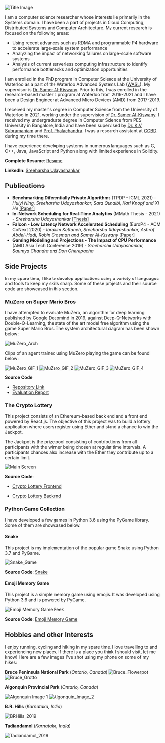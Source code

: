 ![Title Image](Title_Image.jpg)

I am a computer science researcher whose interests lie primarily in the Systems domain. I have been a part of projects in Cloud Computing, Distributed Systems and Computer Architecture. My current research is focused on the following areas:
  - Using recent advances such as RDMA and programmable P4 hardware to accelerate large-scale system performance
  - Analyzing the impact of networking failures on large-scale software systems
  - Analysis of current serverless computing infrastructure to identify performance bottlenecks and optimization opportunities

I am enrolled in the PhD program in Computer Science at the University of Waterloo as a part of the Waterloo Advanced Systems Lab ([WASL](https://wasl.uwaterloo.ca/)). My supervisor is [Dr. Samer Al-Kiswany](https://cs.uwaterloo.ca/~alkiswan/index.html). Prior to this, I was enrolled in the research-based master's program at Waterloo from 2019-2021 and I have been a Design Engineer at Advanced Micro Devices (AMD) from 2017-2019. 

I received my master's degree in Computer Science from the University of Waterloo in 2021, working under the supervision of  [Dr. Samer Al-Kiswany](https://cs.uwaterloo.ca/~alkiswan/index.html). I received my undergraduate degree in Computer Science from PES University in Bangalore, India and have been supervised by [Dr. K.V Subramaniam](https://faculty.pes.edu/p10213) and [Prof. Phalachandra](https://faculty.pes.edu/p10024). I was a research assistant at [CCBD](http://research.pes.edu/cloud-computing-big-data/) during my time there.

I have experience developing systems in numerous languages such as C, C++, Java, JavaScript and Python along with limited experience in Solidity.

**Complete Resume**: [Resume](https://sreeharshau.github.io/Sreeharsha_Resume.pdf)

**LinkedIn**: [Sreeharsha Udayashankar](https://www.linkedin.com/in/sreeharshau/)

## Publications

- **Benchmarking Diferentially Private Algorithms** (TPDP - ICML 2021) - _Huiyi Ning, Sreeharsha Udayashankar, Sara Qunaibi, Karl Knopf and Xi He_ [[Paper]](https://tpdp.journalprivacyconfidentiality.org/2021/papers/NingUQKH21.pdf)
- **In-Network Scheduling for Real-Time Analytics** (MMath Thesis - 2021) - _Sreeharsha Udayashankar_ [[Thesis]](https://uwspace.uwaterloo.ca/handle/10012/16922)
- **Falcon - Low Latency Network Accelerated Scheduling** (EuroP4 - ACM CoNext 2020) - _Ibrahim Kettaneh, Sreeharsha Udayashankar, Ashraf Abdel-Hadi, Robin Grosman and Samer Al-Kiswany_ [[Paper]](https://dl.acm.org/doi/10.1145/3426744.3431322)
- **Gaming Modeling and Projections - The Impact of CPU Performance** (AMD Asia Tech Conference 2019) - _Sreeharsha Udayashankar, Saumya Chandra and Don Cherepacha_

## Side Projects

In my spare time, I like to develop applications using a variety of languages and tools to keep my skills sharp. Some of these projects and their source code are showcased in this section.

### MuZero on Super Mario Bros

I have attempted to evaluate MuZero, an algorithm for deep learning published by Google Deepmind in 2019, against Deep-Q-Networks with Double-Q-Learning, the state of the art model free algorithm using the game Super Mario Bros. The system architectural diagram has been shown below:

![MuZero_Arch](MuZero_Architecture.jpg)


Clips of an agent trained using MuZero playing the game can be found below:

![MuZero_GIF_1](MuZero_Mario_GIF_1.gif) ![MuZero_GIF_2](MuZero_Mario_GIF_2.gif) ![MuZero_GIF_3](MuZero_Mario_GIF_3.gif) ![MuZero_GIF_4](MuZero_Mario_GIF_4.gif)

**Source Code**

- [Repository Link](https://github.com/sreeharshau/muzero-super-mario-bros)
- [Evaluation Report](https://github.com/sreeharshau/muzero-super-mario-bros/blob/main/Evaluating_MuZero_Super_Mario_Bros.pdf)

### The Crypto Lottery

This project consists of an Ethereum-based back end and a front end powered by React.js. The objective of this project was to build a lottery application where users register using Ether and stand a chance to win the Jackpot. 

The Jackpot is the prize pool consisting of contributions from all participants with the winner being chosen at regular time intervals. A participants chances also increase with the Ether they contribute up to a certain limit.

![Main Screen](LotteryApplication_InformationScreen.png)

**Source Code**:

- [Crypto Lottery Frontend](https://github.com/sreeharshau/EthereumLotteryApplication_ReactUI)

- [Crypto Lottery Backend](https://github.com/sreeharshau/EthereumLottery_SmartContract)


### Python Game Collection

I have developed a few games in Python 3.6 using the PyGame library. Some of them are showcased below.

#### Snake
This project is my implementation of the popular game Snake using Python 3.7 and PyGame.

![Snake_Game](Snake_TitleImage.jpg)

**Source Code**: 
[Snake](https://github.com/sreeharshau/snake-python)


#### Emoji Memory Game
This project is a simple memory game using emojis. It was developed using Python 3.6 and is powered by PyGame.

![Emoji Memory Game Peek](MemoryGame_CardsActive.png)

**Source Code**: 
[Emoji Memory Game](https://github.com/sreeharshau/memory-game-python)

## Hobbies and other Interests

I enjoy running, cycling and hiking in my spare time. I love travelling to and experiencing new places. If there is a place you think I should visit, let me know! Here are a few images I've shot using my phone on some of my hikes:

**Bruce Peninsula National Park** (_Ontario, Canada_)
![Bruce_Flowerpot](Flowerpot_Bruce.jpg)
![Bruce_Grotto](Grotto_Bruce.jpg)

**Algonquin Provincial Park** (_Ontario, Canada_)

![Algonquin Image 1](Algonquin_2020.jpg)
![Algonquin_Image_2](Algonquin_2020_2.jpg)

**B.R. Hills** (_Karnataka, India_)

![BRHills_2019](BRHills_2019.jpg)

**Tadiandamol** (_Karnataka, India_)

![Tadiandamol_2019](Tadiandamol_2019.jpg)



